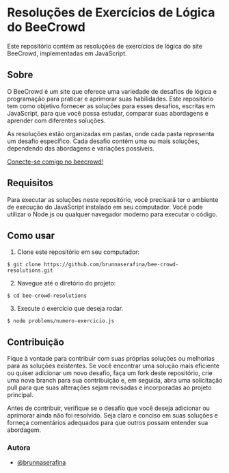 # Resoluções de Exercícios de Lógica do BeeCrowd

Este repositório contém as resoluções de exercícios de lógica do site BeeCrowd, implementadas em JavaScript.

## Sobre

O BeeCrowd é um site que oferece uma variedade de desafios de lógica e programação para praticar e aprimorar suas habilidades. Este repositório tem como objetivo fornecer as soluções para esses desafios, escritas em JavaScript, para que você possa estudar, comparar suas abordagens e aprender com diferentes soluções.

As resoluções estão organizadas em pastas, onde cada pasta representa um desafio específico. Cada desafio contém uma ou mais soluções, dependendo das abordagens e variações possíveis.

[Conecte-se comigo no beecrowd!](https://www.beecrowd.com.br/judge/pt/profile/847319)

## Requisitos

Para executar as soluções neste repositório, você precisará ter o ambiente de execução do JavaScript instalado em seu computador. Você pode utilizar o Node.js ou qualquer navegador moderno para executar o código.

## Como usar

1. Clone este repositório em seu computador:

```
$ git clone https://github.com/brunnaserafina/bee-crowd-resolutions.git
```


2. Navegue até o diretório do projeto:

```
$ cd bee-crowd-resolutions
```


3. Execute o exercício que deseja rodar.

```
$ node problems/numero-exercicio.js
```


## Contribuição

Fique à vontade para contribuir com suas próprias soluções ou melhorias para as soluções existentes. Se você encontrar uma solução mais eficiente ou quiser adicionar um novo desafio, faça um fork deste repositório, crie uma nova branch para sua contribuição e, em seguida, abra uma solicitação pull para que suas alterações sejam revisadas e incorporadas ao projeto principal.

Antes de contribuir, verifique se o desafio que você deseja adicionar ou aprimorar ainda não foi resolvido. Seja claro e conciso em suas soluções e forneça comentários adequados para que outros possam entender sua abordagem.

### Autora

- [@brunnaserafina](https://www.github.com/brunnaserafina)

